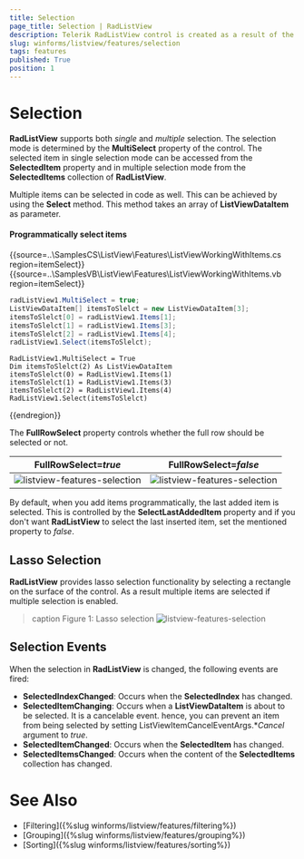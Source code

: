 ```yaml
---
title: Selection
page_title: Selection | RadListView
description: Telerik RadListView control is created as a result of the concord of the powerful data layer used by RadGridView and RadListControl, together with the outstanding Telerik Presentation Framework.
slug: winforms/listview/features/selection
tags: features
published: True
position: 1 
---
```


# Selection

**RadListView** supports both *single* and *multiple* selection. The selection mode is determined by the **MultiSelect** property of the control. The selected item in single selection mode can be accessed from the **SelectedItem** property and in multiple selection mode from the **SelectedItems** collection of **RadListView**.

Multiple items can be selected in code as well. This can be achieved by using the **Select** method. This method takes an array of **ListViewDataItem** as parameter.

#### Programmatically select items

{{source=..\SamplesCS\ListView\Features\ListViewWorkingWithItems.cs region=itemSelect}} 
{{source=..\SamplesVB\ListView\Features\ListViewWorkingWithItems.vb region=itemSelect}} 

````C#
radListView1.MultiSelect = true;
ListViewDataItem[] itemsToSlelct = new ListViewDataItem[3];
itemsToSlelct[0] = radListView1.Items[1];
itemsToSlelct[1] = radListView1.Items[3];
itemsToSlelct[2] = radListView1.Items[4];
radListView1.Select(itemsToSlelct);

````
````VB.NET
RadListView1.MultiSelect = True
Dim itemsToSlelct(2) As ListViewDataItem
itemsToSlelct(0) = RadListView1.Items(1)
itemsToSlelct(1) = RadListView1.Items(3)
itemsToSlelct(2) = RadListView1.Items(4)
RadListView1.Select(itemsToSlelct)

````

{{endregion}} 

The **FullRowSelect** property controls whether the full row should be selected or not.

|FullRowSelect=*true*|FullRowSelect=*false*|
|----|----|
|![listview-features-selection](images/listview-features-selection001.png)|![listview-features-selection](images/listview-features-selection002.png)|

By default, when you add items programmatically, the last added item is selected. This is controlled by the **SelectLastAddedItem** property and if you don't want **RadListView** to select the last inserted item, set the mentioned property to *false*.

## Lasso Selection

**RadListView** provides lasso selection functionality by selecting a rectangle on the surface of the control. As a result multiple items are selected if multiple selection is enabled. 

>caption Figure 1: Lasso selection
![listview-features-selection](images/listview-features-selection003.gif)

## Selection Events

When the selection in **RadListView** is changed, the following events are fired:

* **SelectedIndexChanged**: Occurs when the **SelectedIndex** has changed.
* **SelectedItemChanging**: Occurs when a **ListViewDataItem** is about to be selected. It is a cancelable event. hence, you can prevent an item from being selected by setting ListViewItemCancelEventArgs.**Cancel* argument to *true*.
* **SelectedItemChanged**: Occurs when the **SelectedItem** has changed.
* **SelectedItemsChanged**: Occurs when the content of the **SelectedItems** collection has changed.
        
# See Also

* [Filtering]({%slug winforms/listview/features/filtering%})	
* [Grouping]({%slug winforms/listview/features/grouping%})	
* [Sorting]({%slug winforms/listview/features/sorting%})
